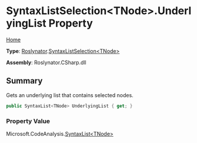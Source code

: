 # SyntaxListSelection\<TNode>\.UnderlyingList Property

[Home](../../../README.md)

**Type**: [Roslynator](../../README.md)\.[SyntaxListSelection\<TNode>](../README.md)

**Assembly**: Roslynator\.CSharp\.dll

## Summary

Gets an underlying list that contains selected nodes\.

```csharp
public SyntaxList<TNode> UnderlyingList { get; }
```

### Property Value

Microsoft\.CodeAnalysis\.[SyntaxList\<TNode>](https://docs.microsoft.com/en-us/dotnet/api/microsoft.codeanalysis.syntaxlist-1)

